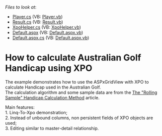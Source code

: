 <!-- default file list -->
*Files to look at*:

* [Player.cs](./CS/WebSite/App_Code/Player.cs) (VB: [Player.vb](./VB/WebSite/App_Code/Player.vb))
* [Result.cs](./CS/WebSite/App_Code/Result.cs) (VB: [Result.vb](./VB/WebSite/App_Code/Result.vb))
* [XpoHelper.cs](./CS/WebSite/App_Code/XpoHelper.cs) (VB: [XpoHelper.vb](./VB/WebSite/App_Code/XpoHelper.vb))
* [Default.aspx](./CS/WebSite/Default.aspx) (VB: [Default.aspx.vb](./VB/WebSite/Default.aspx.vb))
* [Default.aspx.cs](./CS/WebSite/Default.aspx.cs) (VB: [Default.aspx.vb](./VB/WebSite/Default.aspx.vb))
<!-- default file list end -->
# How to calculate Australian Golf Handicap using XPO


<p>The example demonstrates how to use the ASPxGridView with XPO to calculate Handicap used in the Australian Golf.<br />
The calculation algorithm and some sample data are from the <a href="http://www.golflink.com.au/handicapchangesqanda.aspx">The "Rolling Sample" Handicap Calculation Method</a> article.</p><p>Main features:<br />
1. Linq-To-Xpo demonstration;<br />
2. Instead of unbound columns, non persistent fields of XPO objects are used;<br />
3. Editing similar to master-detail relationship.</p>

<br/>


